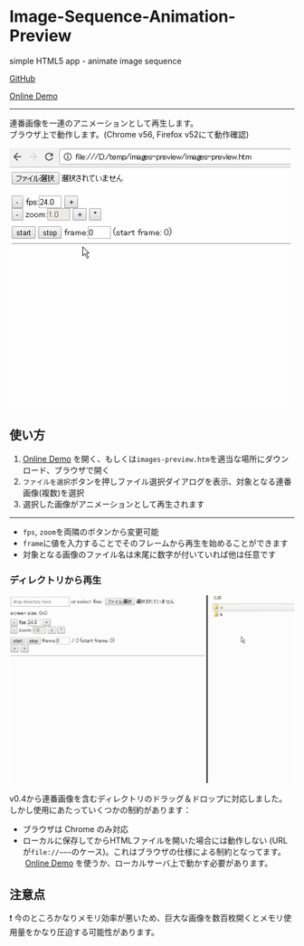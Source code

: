 # Image-Sequence-Animation-Preview
simple HTML5 app - animate image sequence

[GitHub](https://github.com/a-nakanosora/Image-Sequence-Animation-Preview)

[Online Demo](https://a-nakanosora.github.io/Image-Sequence-Animation-Preview/images-preview.htm)

---

連番画像を一連のアニメーションとして再生します。  
ブラウザ上で動作します。(Chrome v56, Firefox v52にて動作確認)  

![img](./doc/img/b.gif)

## 使い方

1. [Online Demo](https://a-nakanosora.github.io/Image-Sequence-Animation-Preview/images-preview.htm) を開く、もしくは`images-preview.htm`を適当な場所にダウンロード、ブラウザで開く
2. `ファイルを選択`ボタンを押しファイル選択ダイアログを表示、対象となる連番画像(複数)を選択
3. 選択した画像がアニメーションとして再生されます

---

* `fps`, `zoom`を両隣のボタンから変更可能
* `frame`に値を入力することでそのフレームから再生を始めることができます
* 対象となる画像のファイル名は末尾に数字が付いていれば他は任意です

### ディレクトリから再生

![img](./doc/img/c.gif)

v0.4から連番画像を含むディレクトリのドラッグ＆ドロップに対応しました。しかし使用にあたっていくつかの制約があります：
* ブラウザは Chrome のみ対応
* ローカルに保存してからHTMLファイルを開いた場合には動作しない (URLが`file://~~~`のケース)。これはブラウザの仕様による制約となってます。
  [Online Demo](https://a-nakanosora.github.io/Image-Sequence-Animation-Preview/images-preview.htm) を使うか、ローカルサーバ上で動かす必要があります。

## 注意点

:exclamation: 今のところかなりメモリ効率が悪いため、巨大な画像を数百枚開くとメモリ使用量をかなり圧迫する可能性があります。


